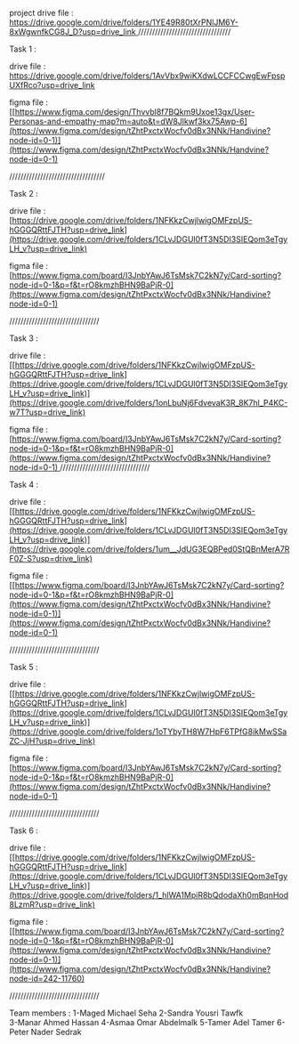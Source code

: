 project drive file : [ https://drive.google.com/drive/folders/1YE49R80tXrPNlJM6Y-8xWgwnfkCG8J_D?usp=drive_link
](https://drive.google.com/drive/folders/1YE49R80tXrPNlJM6Y-8xWgwnfkCG8J_D?usp=sharing)
/////////////////////////////////

Task 1 : 

drive file : [https://drive.google.com/drive/folders/1AvVbx9wiKXdwLCCFCCwgEwFpspUXfRco?usp=drive_link
](https://drive.google.com/drive/folders/1bI3bgIg0d6HfqfoM_u7J-i2cn00Qld23)

figma file : [[https://www.figma.com/design/Thvvbl8f7BQkm9Uxoe13gx/User-Personas-and-empathy-map?m=auto&t=dW8Jlkwf3kx75Awp-6](https://www.figma.com/design/tZhtPxctxWocfv0dBx3NNk/Handivine?node-id=0-1)](https://www.figma.com/design/tZhtPxctxWocfv0dBx3NNk/Handvine?node-id=0-1)

//////////////////////////////////

Task 2 : 

drive file : [https://drive.google.com/drive/folders/1NFKkzCwjlwigOMFzpUS-hGGGQRttFJTH?usp=drive_link](https://drive.google.com/drive/folders/1CLvJDGUl0fT3N5DI3SIEQom3eTgyLH_v?usp=drive_link)

figma file : [https://www.figma.com/board/I3JnbYAwJ6TsMsk7C2kN7y/Card-sorting?node-id=0-1&p=f&t=rO8kmzhBHN9BaPjR-0](https://www.figma.com/design/tZhtPxctxWocfv0dBx3NNk/Handivine?node-id=0-1)

////////////////////////////////

Task 3 : 

drive file : [[https://drive.google.com/drive/folders/1NFKkzCwjlwigOMFzpUS-hGGGQRttFJTH?usp=drive_link](https://drive.google.com/drive/folders/1CLvJDGUl0fT3N5DI3SIEQom3eTgyLH_v?usp=drive_link)](https://drive.google.com/drive/folders/1onLbuNj6FdvevaK3R_8K7hl_P4KC-w7T?usp=drive_link)

figma file : [[https://www.figma.com/board/I3JnbYAwJ6TsMsk7C2kN7y/Card-sorting?node-id=0-1&p=f&t=rO8kmzhBHN9BaPjR-0](https://www.figma.com/design/tZhtPxctxWocfv0dBx3NNk/Handivine?node-id=0-1)
](https://www.figma.com/design/tZhtPxctxWocfv0dBx3NNk/Handivine?node-id=0-1)
////////////////////////////////

Task 4 : 

drive file : [[https://drive.google.com/drive/folders/1NFKkzCwjlwigOMFzpUS-hGGGQRttFJTH?usp=drive_link](https://drive.google.com/drive/folders/1CLvJDGUl0fT3N5DI3SIEQom3eTgyLH_v?usp=drive_link)](https://drive.google.com/drive/folders/1um__JdUG3EQBPed0StQBnMerA7RF0Z-S?usp=drive_link)

figma file : [[https://www.figma.com/board/I3JnbYAwJ6TsMsk7C2kN7y/Card-sorting?node-id=0-1&p=f&t=rO8kmzhBHN9BaPjR-0](https://www.figma.com/design/tZhtPxctxWocfv0dBx3NNk/Handivine?node-id=0-1)](https://www.figma.com/design/tZhtPxctxWocfv0dBx3NNk/Handivine?node-id=0-1)

////////////////////////////////

Task 5 : 

drive file : [[https://drive.google.com/drive/folders/1NFKkzCwjlwigOMFzpUS-hGGGQRttFJTH?usp=drive_link](https://drive.google.com/drive/folders/1CLvJDGUl0fT3N5DI3SIEQom3eTgyLH_v?usp=drive_link)](https://drive.google.com/drive/folders/1oTYbyTH8W7HpF6TPfG8ikMwSSaZC-JjH?usp=drive_link)

figma file : [[https://www.figma.com/board/I3JnbYAwJ6TsMsk7C2kN7y/Card-sorting?node-id=0-1&p=f&t=rO8kmzhBHN9BaPjR-0](https://www.figma.com/design/tZhtPxctxWocfv0dBx3NNk/Handivine?node-id=0-1)
](https://www.figma.com/design/tZhtPxctxWocfv0dBx3NNk/Handivine?node-id=156-5485)

////////////////////////////////

Task 6 : 

drive file : [[https://drive.google.com/drive/folders/1NFKkzCwjlwigOMFzpUS-hGGGQRttFJTH?usp=drive_link](https://drive.google.com/drive/folders/1CLvJDGUl0fT3N5DI3SIEQom3eTgyLH_v?usp=drive_link)](https://drive.google.com/drive/folders/1_hlWA1MpiR8bQdodaXh0mBqnHod8LzmR?usp=drive_link)

figma file : [[https://www.figma.com/board/I3JnbYAwJ6TsMsk7C2kN7y/Card-sorting?node-id=0-1&p=f&t=rO8kmzhBHN9BaPjR-0](https://www.figma.com/design/tZhtPxctxWocfv0dBx3NNk/Handivine?node-id=0-1)](https://www.figma.com/design/tZhtPxctxWocfv0dBx3NNk/Handivine?node-id=242-11760)

////////////////////////////////





Team members : 
1-Maged Michael Seha
2-Sandra Yousri Tawfk  
3-Manar Ahmed Hassan
4-Asmaa Omar Abdelmalk
5-Tamer Adel Tamer
6-Peter Nader Sedrak
